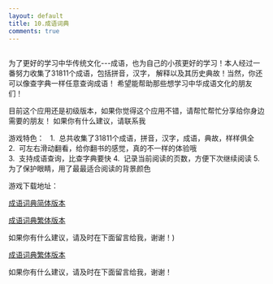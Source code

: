 ```yaml
---
layout: default
title: 10.成语词典
comments: true
---
```



##
为了更好的学习中华传统文化---成语，也为自己的小孩更好的学习！本人经过一番努力收集了31811个成语，包括拼音，汉字，
解释以及其历史典故！当然，你还可以像查字典一样任意查询成语！ 希望能帮助那些想学习中华成语文化的朋友们！   


目前这个应用还是初级版本，如果你觉得这个应用不错，请帮忙帮忙分享给你身边需要的朋友！ 如果你有什么建议，请联系我

游戏特色：
    1.  总共收集了31811个成语，拼音，汉字，成语，典故，样样俱全
    2.  可左右滑动翻看，给你翻书的感觉，真的不一样的体验哦  
    3.  支持成语查询，比查字典要快
    4.  记录当前阅读的页数，方便下次继续阅读
    5.  为了保护眼睛，用了最最适合阅读的背景颜色
    
游戏下载地址：

[成语词典简体版本](https://itunes.apple.com/us/app/id1202111652)

[成语词典繁体版本](https://itunes.apple.com/cn/app/id1202109960)

如果你有什么建议，请及时在下面留言给我，谢谢！)





[成语词典繁体版本](https://itunes.apple.com/cn/app/id1202109960)


如果你有什么建议，请及时在下面留言给我，谢谢！

